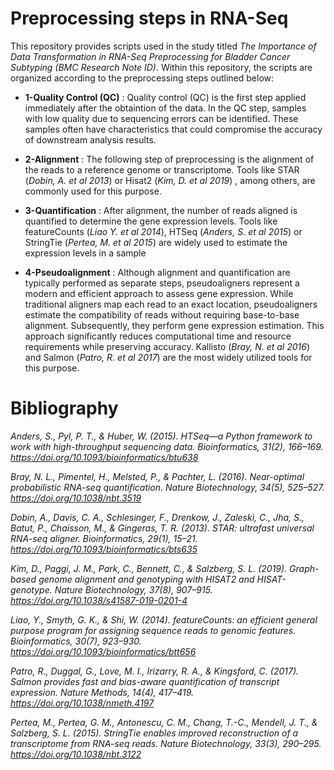 # Preprocessing steps in RNA-Seq

This repository provides scripts used in the study titled _The Importance of Data Transformation in RNA-Seq Preprocessing for Bladder Cancer Subtyping (BMC Research Note ID)_. Within this repository, the scripts are organized according to the preprocessing steps outlined below:


* **1-Quality Control (QC)** : Quality control (QC) is the first step applied immediately after the obtaintion of the data. In the QC step, samples with low quality due to sequencing errors can be identified. These samples often have characteristics that could compromise the accuracy of downstream analysis results.

* **2-Alignment** : The following step of preprocessing is the alignment of the reads to a reference genome or transcriptome. Tools like STAR (_Dobin, A. et al 2013_) or Hisat2 (_Kim, D. et al 2019_) , among others, are commonly used for this purpose.

* **3-Quantification** : After alignment, the number of reads aligned is quantified to determine the gene expression levels. Tools like featureCounts (_Liao Y. et al 2014_),  HTSeq (_Anders, S. et al 2015_) or  StringTie (_Pertea, M. et al 2015_) are widely used to estimate the expression levels in a sample

* **4-Pseudoalignment** : Although alignment and quantification are typically performed as separate steps, pseudoaligners represent a modern and efficient approach to assess gene expression. While traditional aligners map each read to an exact location, pseudoaligners estimate the compatibility of reads without requiring base-to-base alignment. Subsequently, they perform gene expression estimation. This approach significantly reduces computational time and resource requirements while preserving accuracy. Kallisto (_Bray, N. et al 2016_) and  Salmon (_Patro, R. et al 2017_)  are the most widely utilized tools for this purpose.


# Bibliography

  _Anders, S., Pyl, P. T., & Huber, W. (2015). HTSeq—a Python framework to work with high-throughput sequencing data. Bioinformatics, 31(2), 166–169. https://doi.org/10.1093/bioinformatics/btu638_
  
  _Bray, N. L., Pimentel, H., Melsted, P., & Pachter, L. (2016). Near-optimal probabilistic RNA-seq quantification. Nature Biotechnology, 34(5), 525–527. https://doi.org/10.1038/nbt.3519_
  
  _Dobin, A., Davis, C. A., Schlesinger, F., Drenkow, J., Zaleski, C., Jha, S., Batut, P., Chaisson, M., & Gingeras, T. R. (2013). STAR: ultrafast universal RNA-seq aligner. Bioinformatics, 29(1), 15–21. https://doi.org/10.1093/bioinformatics/bts635_
  
  _Kim, D., Paggi, J. M., Park, C., Bennett, C., & Salzberg, S. L. (2019). Graph-based genome alignment and genotyping with HISAT2 and HISAT-genotype. Nature Biotechnology, 37(8), 907–915. https://doi.org/10.1038/s41587-019-0201-4_
  
  _Liao, Y., Smyth, G. K., & Shi, W. (2014). featureCounts: an efficient general purpose program for assigning sequence reads to genomic features. Bioinformatics, 30(7), 923–930. https://doi.org/10.1093/bioinformatics/btt656_
  
  _Patro, R., Duggal, G., Love, M. I., Irizarry, R. A., & Kingsford, C. (2017). Salmon provides fast and bias-aware quantification of transcript expression. Nature Methods, 14(4), 417–419. https://doi.org/10.1038/nmeth.4197_
  
  _Pertea, M., Pertea, G. M., Antonescu, C. M., Chang, T.-C., Mendell, J. T., & Salzberg, S. L. (2015). StringTie enables improved reconstruction of a transcriptome from RNA-seq reads. Nature Biotechnology, 33(3), 290–295. https://doi.org/10.1038/nbt.3122_


